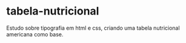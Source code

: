 # tabela-nutricional
 Estudo sobre tipografia em html e css, criando uma tabela nutricional americana como base.

